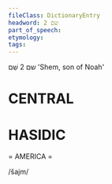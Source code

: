 ```yaml
---
fileClass: DictionaryEntry
headword: שם 2
part_of_speech: 
etymology: 
tags: 
---
```

שם 2
שֵׁם
'Shem, son of Noah'

CENTRAL
========

HASIDIC
=======
= AMERICA = 

/šajm/